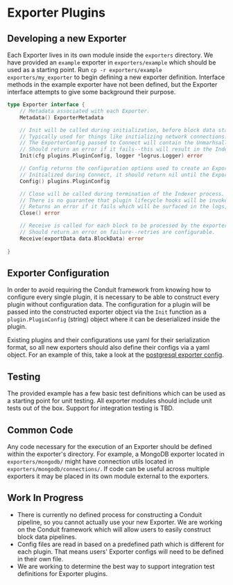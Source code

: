 # Exporter Plugins

## Developing a new Exporter

Each Exporter lives in its own module inside the `exporters` directory. We have provided an `example` exporter in `exporters/example` which should be used as a starting point.
Run `cp -r exporters/example exporters/my_exporter` to begin defining a new exporter definition. Interface methods in the example exporter have not been defined, but the Exporter interface attempts to give some background their purpose.

<!-- markdownlint-disable MD010 -->
```go
type Exporter interface {
	// Metadata associated with each Exporter.
	Metadata() ExporterMetadata

	// Init will be called during initialization, before block data starts going through the pipeline.
	// Typically used for things like initializing network connections.
	// The ExporterConfig passed to Connect will contain the Unmarhsalled config file specific to this plugin.
	// Should return an error if it fails--this will result in the Indexer process terminating.
	Init(cfg plugins.PluginConfig, logger *logrus.Logger) error

	// Config returns the configuration options used to create an Exporter.
	// Initialized during Connect, it should return nil until the Exporter has been Connected.
	Config() plugins.PluginConfig

	// Close will be called during termination of the Indexer process.
	// There is no guarantee that plugin lifecycle hooks will be invoked in any specific order in relation to one another.
	// Returns an error if it fails which will be surfaced in the logs, but the process is already terminating.
	Close() error

	// Receive is called for each block to be processed by the exporter.
	// Should return an error on failure--retries are configurable.
	Receive(exportData data.BlockData) error
	
}
```

## Exporter Configuration

In order to avoid requiring the Conduit framework from knowing how to configure every single plugin, it is necessary to be able to construct every plugin without configuration data.
The configuration for a plugin will be passed into the constructed exporter object via the `Init` function as a `plugin.PluginConfig` (string) object where it can be deserialized inside the plugin.

Existing plugins and their configurations use yaml for their serialization format, so all new exporters should also define their configs via a yaml object. For an example of this, take a look at the [postgresql exporter config](postgresql/postgresql_exporter_config.go).

## Testing

The provided example has a few basic test definitions which can be used as a starting point for unit testing. All exporter modules should include unit tests out of the box.
Support for integration testing is TBD.

## Common Code

Any code necessary for the execution of an Exporter should be defined within the exporter's directory. For example, a MongoDB exporter located in `exporters/mongodb/` might have connection utils located in `exporters/mongodb/connections/`.
If code can be useful across multiple exporters it may be placed in its own module external to the exporters.

## Work In Progress

- There is currently no defined process for constructing a Conduit pipeline, so you cannot actually use your new Exporter. We are working on the Conduit framework which will allow users to easily construct block data pipelines.
- Config files are read in based on a predefined path which is different for each plugin. That means users' Exporter configs will need to be defined in their own file.
- We are working to determine the best way to support integration test definitions for Exporter plugins.

